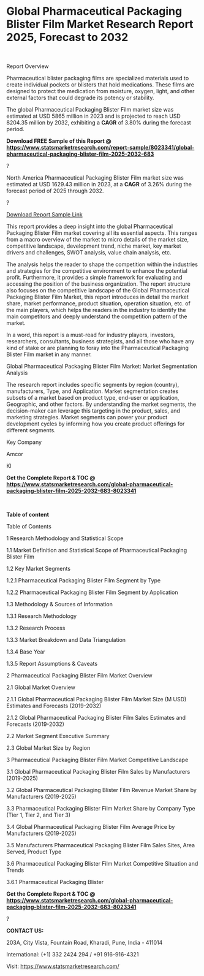 <h1>Global Pharmaceutical Packaging Blister Film Market Research Report 2025, Forecast to 2032</h1><br/><p>Report Overview</p>
 
 
 
 <p>Pharmaceutical blister packaging films are specialized materials used to create individual pockets or blisters that hold medications. These films are designed to protect the medication from moisture, oxygen, light, and other external factors that could degrade its potency or stability.</p>
 
 
 
 <p>The global Pharmaceutical Packaging Blister Film market size was estimated at USD 5865 million in 2023 and is projected to reach USD 8204.35 million by 2032, exhibiting a <strong>CAGR</strong> of 3.80% during the forecast period.</p>
 
 
 
 <div><b>Download FREE Sample of this Report @ <a href="https://www.statsmarketresearch.com/download-free-sample/8023341/global-pharmaceutical-packaging-blister-film-2025-2032-683">https://www.statsmarketresearch.com/report-sample/8023341/global-pharmaceutical-packaging-blister-film-2025-2032-683</a></b></div>
 
 
 
 <p>? </p>
 
 
 
 <p>North America Pharmaceutical Packaging Blister Film market size was estimated at USD 1629.43 million in 2023, at a <strong>CAGR</strong> of 3.26% during the forecast period of 2025 through 2032.</p>
 
 
 
 <p>? </p>
 
 
 
 <p><a href="https://www.statsmarketresearch.com/download-free-sample/8023341/global-pharmaceutical-packaging-blister-film-2025-2032-683">Download Report Sample Link</a></p>
 
 
 
 <p>This report provides a deep insight into the global Pharmaceutical Packaging Blister Film market covering all its essential aspects. This ranges from a macro overview of the market to micro details of the market size, competitive landscape, development trend, niche market, key market drivers and challenges, SWOT analysis, value chain analysis, etc.</p>
 
 
 
 <p>The analysis helps the reader to shape the competition within the industries and strategies for the competitive environment to enhance the potential profit. Furthermore, it provides a simple framework for evaluating and accessing the position of the business organization. The report structure also focuses on the competitive landscape of the Global Pharmaceutical Packaging Blister Film Market, this report introduces in detail the market share, market performance, product situation, operation situation, etc. of the main players, which helps the readers in the industry to identify the main competitors and deeply understand the competition pattern of the market.</p>
 
 
 
 <p>In a word, this report is a must-read for industry players, investors, researchers, consultants, business strategists, and all those who have any kind of stake or are planning to foray into the Pharmaceutical Packaging Blister Film market in any manner.</p>
 
 
 
 <p>Global Pharmaceutical Packaging Blister Film Market: Market Segmentation Analysis</p>
 
 
 
 <p>The research report includes specific segments by region (country), manufacturers, Type, and Application. Market segmentation creates subsets of a market based on product type, end-user or application, Geographic, and other factors. By understanding the market segments, the decision-maker can leverage this targeting in the product, sales, and marketing strategies. Market segments can power your product development cycles by informing how you create product offerings for different segments.</p>
 
 
 
 <p>Key Company</p>
 
 
 
 <p>Amcor</p>
 
 
 
 <p>Kl</p>
 
 
 
 <div><b>Get the Complete Report & TOC @ <a href="https://www.statsmarketresearch.com/global-pharmaceutical-packaging-blister-film-2025-2032-683-8023341">https://www.statsmarketresearch.com/global-pharmaceutical-packaging-blister-film-2025-2032-683-8023341</a></b></div>
 
 
 
 <p><br />
 
 <b>Table of content</b></p>
 
 
 
 <p>Table of Contents<br />
 
 1 Research Methodology and Statistical Scope<br />
 
 1.1 Market Definition and Statistical Scope of Pharmaceutical Packaging Blister Film<br />
 
 1.2 Key Market Segments<br />
 
 1.2.1 Pharmaceutical Packaging Blister Film Segment by Type<br />
 
 1.2.2 Pharmaceutical Packaging Blister Film Segment by Application<br />
 
 1.3 Methodology & Sources of Information<br />
 
 1.3.1 Research Methodology<br />
 
 1.3.2 Research Process<br />
 
 1.3.3 Market Breakdown and Data Triangulation<br />
 
 1.3.4 Base Year<br />
 
 1.3.5 Report Assumptions & Caveats<br />
 
 2 Pharmaceutical Packaging Blister Film Market Overview<br />
 
 2.1 Global Market Overview<br />
 
 2.1.1 Global Pharmaceutical Packaging Blister Film Market Size (M USD) Estimates and Forecasts (2019-2032)<br />
 
 2.1.2 Global Pharmaceutical Packaging Blister Film Sales Estimates and Forecasts (2019-2032)<br />
 
 2.2 Market Segment Executive Summary<br />
 
 2.3 Global Market Size by Region<br />
 
 3 Pharmaceutical Packaging Blister Film Market Competitive Landscape<br />
 
 3.1 Global Pharmaceutical Packaging Blister Film Sales by Manufacturers (2019-2025)<br />
 
 3.2 Global Pharmaceutical Packaging Blister Film Revenue Market Share by Manufacturers (2019-2025)<br />
 
 3.3 Pharmaceutical Packaging Blister Film Market Share by Company Type (Tier 1, Tier 2, and Tier 3)<br />
 
 3.4 Global Pharmaceutical Packaging Blister Film Average Price by Manufacturers (2019-2025)<br />
 
 3.5 Manufacturers Pharmaceutical Packaging Blister Film Sales Sites, Area Served, Product Type<br />
 
 3.6 Pharmaceutical Packaging Blister Film Market Competitive Situation and Trends<br />
 
 3.6.1 Pharmaceutical Packaging Blister</p>
 
 
 
 <div><b>Get the Complete Report & TOC @ <a href="https://www.statsmarketresearch.com/global-pharmaceutical-packaging-blister-film-2025-2032-683-8023341">https://www.statsmarketresearch.com/global-pharmaceutical-packaging-blister-film-2025-2032-683-8023341</a></b></div>
 
 
 
 <p>? </p>
 
 
 
 <p><b>CONTACT US:</b><br />
 
 203A, City Vista, Fountain Road, Kharadi, Pune, India - 411014<br />
 
 International: (+1) 332 2424 294 / +91 916-916-4321<br />
 
 Visit: <a href="https://www.statsmarketresearch.com/">https://www.statsmarketresearch.com/</a></p>